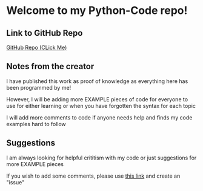 # Welcome to my Python-Code repo!
## Link to GitHub Repo
[GitHub Repo (CLick Me)](https://github.com/CleanMachine1/Python-Code/)
<br> 
## Notes from the creator 
I have published this work as proof of knowledge as everything here has been programmed by me!

However, I will be adding more EXAMPLE pieces of code for everyone to use for either learning or when you have forgotten the syntax for each topic

I will add more comments to code if anyone needs help and finds my code examples hard to follow 

## Suggestions

I am always looking for helpful crititism with my code or just suggestions for more EXAMPLE pieces 

If you wish to add some comments, please use [this link](https://github.com/CleanMachine1/Python-Code/issues) and create an "issue"

